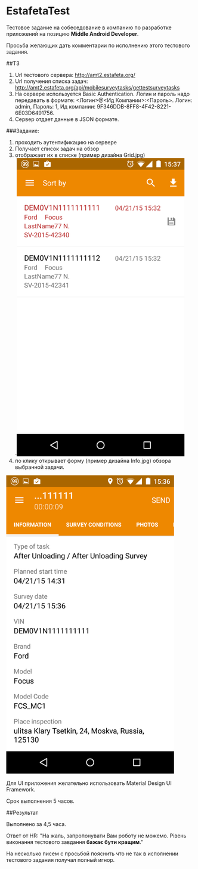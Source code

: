# EstafetaTest

Тестовое задание на собеседование в компанию по разработке приложений на позицию **Middle Android Developer**.

Просьба желающих дать комментарии по исполнению этого тестового задания.

##ТЗ

1. Url тестового сервера: http://amt2.estafeta.org/
2. Url получения списка задач:  http://amt2.estafeta.org/api/mobilesurveytasks/gettestsurveytasks 
3. На сервере используется  Basic Authentication.
Логин и пароль надо передавать в формате: <Логин>@<Ид Компании>:<Пароль>.
Логин: admin,
Пароль: 1,
Ид компании: 9F346DDB-8FF8-4F42-8221-6E03D6491756.
4. Сервер отдает данные в JSON формате.

###Задание:

1. проходить  аутентификацию на сервере
2. Получает список задач на обзор
3. отображает их в списке (пример дизайна Grid.jpg)               
⋅<img src="pic/Grid.png" width="450">
4. по клику открывает форму (пример дизайна Info.jpg) обзора выбранной задачи.
<img src="pic/Info.png" width="450">

Для UI приложения желательно использовать Material Design UI Framework.

Срок выполнения 5 часов.

##Результат

Выполнено за 4,5 часа.

Ответ от HR: "На жаль, запропонувати Вам роботу не можемо. Рівень виконання тестового завдання **бажає бути кращим**."

На несколько писем с просьбой пояснить что не так в исполнении тестового задания получал полный игнор.

 
